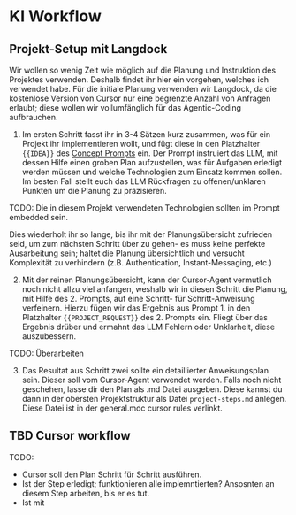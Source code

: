 # KI Workflow



## Projekt-Setup mit Langdock

Wir wollen so wenig Zeit wie möglich auf die Planung und Instruktion des Projektes verwenden. Deshalb findet ihr hier ein vorgehen, welches ich verwendet habe.
Für die initiale Planung verwenden wir Langdock, da die kostenlose Version von Cursor nur eine begrenzte Anzahl von Anfragen erlaubt; diese wollen wir vollumfänglich für das Agentic-Coding aufbrauchen.

1. Im ersten Schritt fasst ihr in 3-4 Sätzen kurz zusammen, was für ein Projekt ihr implementieren wollt, und fügt diese in den Platzhalter `{{IDEA}}` des [Concept Prompts](/docs/prompt_templates/concept_prompt.md) ein. Der Prompt instruiert das LLM, mit dessen Hilfe einen groben Plan aufzustellen, was für Aufgaben erledigt werden müssen und welche Technologien zum Einsatz kommen sollen. Im besten Fall stellt euch das LLM Rückfragen zu offenen/unklaren Punkten um die Planung zu präzisieren.

TODO: Die in diesem Projekt verwendeten Technologien sollten im Prompt embedded sein.

Dies wiederholt ihr so lange, bis ihr mit der Planungsübersicht zufrieden seid, um zum nächsten Schritt über zu gehen- es muss keine perfekte Ausarbeitung sein; haltet die Planung übersichtlich und versucht Komplexität zu verhindern (z.B. Authentication, Instant-Messaging, etc.)

2. Mit der reinen Planungsübersicht, kann der Cursor-Agent vermutlich noch nicht allzu viel anfangen, weshalb wir in diesen Schritt die Planung, mit Hilfe des 2. Prompts, auf eine Schritt- für Schritt-Anweisung verfeinern. Hierzu fügen wir das Ergebnis aus Prompt 1. in den Platzhalter `{{PROJECT_REQUEST}}` des 2. Prompts ein. Fliegt über das Ergebnis drüber und ermahnt das LLM Fehlern oder Unklarheit, diese auszubessern.

TODO: Überarbeiten

3. Das Resultat aus Schritt zwei sollte ein detaillierter Anweisungsplan sein. Dieser soll vom Cursor-Agent verwendet werden. Falls noch nicht geschehen, lasse dir den Plan als .md Datei ausgeben. Diese kannst du dann in der obersten Projektstruktur als Datei `project-steps.md` anlegen. Diese Datei ist in der general.mdc cursor rules verlinkt. 

## TBD Cursor workflow 



TODO:
- Cursor soll den Plan Schritt für Schritt ausführen.
- Ist der Step erledigt; funktionieren alle implemntierten? Ansosnten an diesem Step arbeiten, bis er es tut.
- Ist mit
